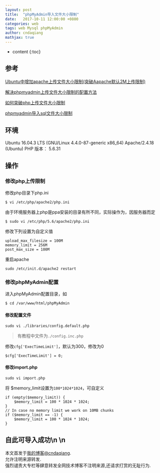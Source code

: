 ```yaml
---
layout: post
title:  "phpMyAdmin导入文件大小限制"
date:   2017-10-11 12:00:00 +0800
categories: web
tags: web Mysql phpMyAdmin
author: cndaqiang
mathjax: true
---
```

* content
{:toc}






## 参考
[Ubuntu中增加apache上传文件大小限制(突破Aapache默认2M上传限制)](http://blog.sina.com.cn/s/blog_575b2c5001019odj.html)

[解决phpmyadmin上传文件大小限制的配置方法](http://www.edbiji.com/doccenter/showdoc/25/nav/216.html)

[如何突破php上传文件大小限制](http://www.jquerycn.cn/a_25213)

[phpmyadmin导入sql文件大小限制](http://www.jianshu.com/p/00e6999b9b3b)
## 环境
Ubuntu 16.04.3 LTS (GNU/Linux 4.4.0-87-generic x86_64)
Apache/2.4.18 (Ubuntu)
PHP 版本： 5.6.31
## 操作
### 修改php上传限制
修改php目录下php.ini
```
$ vi /etc/php/apache2/php.ini
```
由于环境服务器上php是ppa安装的目录有所不同，实际操作为，因服务器而定
```
$ sudo vi /etc/php/5.6/apache2/php.ini
```
修改下列设置为自定义值
```
upload_max_filesize = 100M 
memory_limit = 256M 
post_max_size = 100M
```
重启apache
```
sudo /etc/init.d/apache2 restart
```
### 修改phpMyAdmin配置
进入phpMyAdmin配置目录，如
```
$ cd /var/www/html/phpMyAdmin
```
#### 修改配置文件
```
sudo vi ./libraries/config.default.php 
```
>有教程中文件为`./config.inc.php`

修改`cfg['ExecTimeLimit']`，默认为300，修改为0
```
$cfg['ExecTimeLimit'] = 0;
```
#### 修改import.php
```
sudo vi import.php
```
将 $memory_limit设置为`100*1024*1024`，可自定义
```
if (empty($memory_limit)) {
    $memory_limit = 100 * 1024 * 1024;
}
// In case no memory limit we work on 10MB chunks
if ($memory_limit == -1) {
    $memory_limit = 100 * 1024 * 1024;
}
```

自此可导入成功\n
\n
------
本文首发于[我的博客@cndaqiang](https://cndaqiang.github.io/).<br>
允许注明来源转发.<br>
强烈谴责大专栏等肆意转发全网技术博客不注明来源,还请求打赏的无耻行为.
